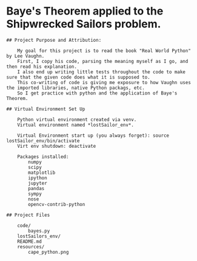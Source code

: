 # Baye's Theorem applied to the Shipwrecked Sailors problem.

	## Project Purpose and Attribution: 

		My goal for this project is to read the book "Real World Python" by Lee Vaughn.
		First, I copy his code, parsing the meaning myself as I go, and then read his explanation.
		I also end up writing little tests throughout the code to make sure that the given code does what it is supposed to.
		This co-writing of code is giving me exposure to how Vaughn uses the imported libraries, native Python packags, etc.  
		So I get practice with python and the application of Baye's Theorem.  

	## Virtual Environment Set Up

		Python virtual environment created via venv. 
		Virtual environment named *lostSailor_env*.

		Virtual Environment start up (you always forget): source lostSailor_env/bin/activate
		Virt env shutdown: deactivate

		Packages installed:
			numpy
			scipy
			matplotlib
			ipython
			jupyter
			pandas
			sympy
			nose
			opencv-contrib-python

	## Project Files
		
		code/
			bayes.py
		lostSailors_env/
		README.md
		resources/
			cape_python.png

			
